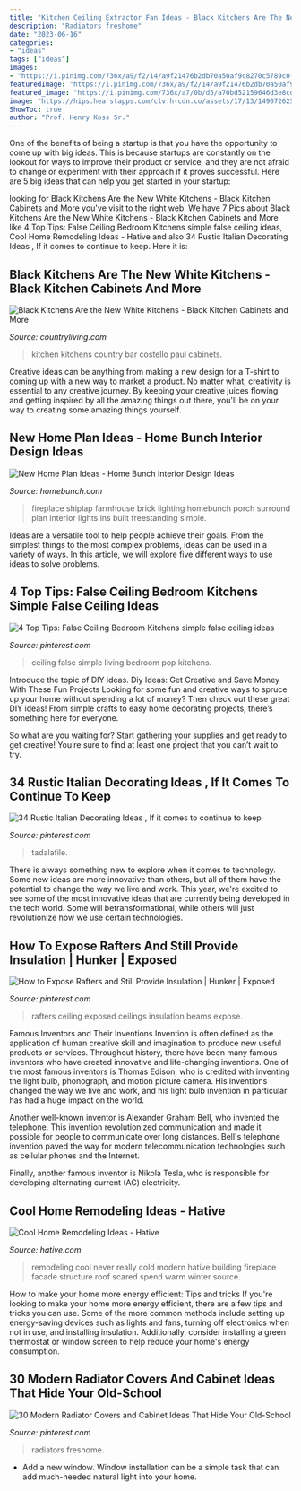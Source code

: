```yaml
---
title: "Kitchen Ceiling Extractor Fan Ideas - Black Kitchens Are The New White Kitchens"
description: "Radiators freshome"
date: "2023-06-16"
categories:
- "ideas"
tags: ["ideas"]
images:
- "https://i.pinimg.com/736x/a9/f2/14/a9f21476b2db70a50af9c8270c5789c0--exposed-rafters-furniture-projects.jpg"
featuredImage: "https://i.pinimg.com/736x/a9/f2/14/a9f21476b2db70a50af9c8270c5789c0--exposed-rafters-furniture-projects.jpg"
featured_image: "https://i.pinimg.com/736x/a7/0b/d5/a70bd52159646d3e8cd4aa5edbcef4ef--italian-centerpieces-italian-decorations.jpg"
image: "https://hips.hearstapps.com/clv.h-cdn.co/assets/17/13/1490726254-black-kitchen-country-living-inspiration.jpg?crop=1.0xw:1xh;center,top&amp;resize=480:*"
ShowToc: true
author: "Prof. Henry Koss Sr."
---
```



One of the benefits of being a startup is that you have the opportunity to come up with big ideas. This is because startups are constantly on the lookout for ways to improve their product or service, and they are not afraid to change or experiment with their approach if it proves successful. Here are 5 big ideas that can help you get started in your startup: 

	

		
looking for Black Kitchens Are the New White Kitchens - Black Kitchen Cabinets and More you've visit to the right web. We have 7 Pics about Black Kitchens Are the New White Kitchens - Black Kitchen Cabinets and More like 4 Top Tips: False Ceiling Bedroom Kitchens simple false ceiling ideas, Cool Home Remodeling Ideas - Hative and also 34 Rustic Italian Decorating Ideas , If it comes to continue to keep. Here it is:
		
    
## Black Kitchens Are The New White Kitchens - Black Kitchen Cabinets And More

<img loading=lazy src="https://hips.hearstapps.com/clv.h-cdn.co/assets/17/13/1490726254-black-kitchen-country-living-inspiration.jpg?crop=1.0xw:1xh;center,top&amp;resize=480:*" onerror="this.onerror=null;this.src='https://tse3.mm.bing.net/th?id=OIP.DflLmq3Rfs1YV6b0OhUoQQHaLH&amp;pid=15.1';" alt="Black Kitchens Are the New White Kitchens - Black Kitchen Cabinets and More">

_Source: countryliving.com_

>kitchen kitchens country bar costello paul cabinets. 

	

Creative ideas can be anything from making a new design for a T-shirt to coming up with a new way to market a product. No matter what, creativity is essential to any creative journey. By keeping your creative juices flowing and getting inspired by all the amazing things out there, you'll be on your way to creating some amazing things yourself.

    
## New Home Plan Ideas - Home Bunch Interior Design Ideas

<img loading=lazy src="https://www.homebunch.com/wp-content/uploads/2016/11/Farmhouse-Fireplace-with-Brick-shiplap-and-barn-lighting.jpg" onerror="this.onerror=null;this.src='https://tse1.mm.bing.net/th?id=OIP.ckylg1ZLV_4H0ct9NScNMQHaLH&amp;pid=15.1';" alt="New Home Plan Ideas - Home Bunch Interior Design Ideas">

_Source: homebunch.com_

>fireplace shiplap farmhouse brick lighting homebunch porch surround plan interior lights ins built freestanding simple. 

	

Ideas are a versatile tool to help people achieve their goals. From the simplest things to the most complex problems, ideas can be used in a variety of ways. In this article, we will explore five different ways to use ideas to solve problems.

    
## 4 Top Tips: False Ceiling Bedroom Kitchens Simple False Ceiling Ideas

<img loading=lazy src="https://i.pinimg.com/736x/6c/b3/b6/6cb3b6e0b9313ef04d699b001ef32702.jpg" onerror="this.onerror=null;this.src='https://tse1.mm.bing.net/th?id=OIP.VgB16v_j7YmPiP57Ib_oWgHaFj&amp;pid=15.1';" alt="4 Top Tips: False Ceiling Bedroom Kitchens simple false ceiling ideas">

_Source: pinterest.com_

>ceiling false simple living bedroom pop kitchens. 

	

Introduce the topic of DIY ideas.
Diy Ideas: Get Creative and Save Money With These Fun Projects
Looking for some fun and creative ways to spruce up your home without spending a lot of money? Then check out these great DIY ideas! From simple crafts to easy home decorating projects, there’s something here for everyone.

So what are you waiting for? Start gathering your supplies and get ready to get creative! You’re sure to find at least one project that you can’t wait to try.

    
## 34 Rustic Italian Decorating Ideas , If It Comes To Continue To Keep

<img loading=lazy src="https://i.pinimg.com/736x/a7/0b/d5/a70bd52159646d3e8cd4aa5edbcef4ef--italian-centerpieces-italian-decorations.jpg" onerror="this.onerror=null;this.src='https://tse2.mm.bing.net/th?id=OIP._J48WR1WSTM1JMJMi4iV0gAAAA&amp;pid=15.1';" alt="34 Rustic Italian Decorating Ideas , If it comes to continue to keep">

_Source: pinterest.com_

>tadalafile. 

	

There is always something new to explore when it comes to technology. Some new ideas are more innovative than others, but all of them have the potential to change the way we live and work. This year, we're excited to see some of the most innovative ideas that are currently being developed in the tech world. Some will betransformational, while others will just revolutionize how we use certain technologies.

    
## How To Expose Rafters And Still Provide Insulation | Hunker | Exposed

<img loading=lazy src="https://i.pinimg.com/736x/a9/f2/14/a9f21476b2db70a50af9c8270c5789c0--exposed-rafters-furniture-projects.jpg" onerror="this.onerror=null;this.src='https://tse2.mm.bing.net/th?id=OIP.TrBC4LuZ7EliOOPDYVdPmAHaLG&amp;pid=15.1';" alt="How to Expose Rafters and Still Provide Insulation | Hunker | Exposed">

_Source: pinterest.com_

>rafters ceiling exposed ceilings insulation beams expose. 

	

Famous Inventors and Their Inventions
Invention is often defined as the application of human creative skill and imagination to produce new useful products or services. Throughout history, there have been many famous inventors who have created innovative and life-changing inventions.
One of the most famous inventors is Thomas Edison, who is credited with inventing the light bulb, phonograph, and motion picture camera. His inventions changed the way we live and work, and his light bulb invention in particular has had a huge impact on the world.

Another well-known inventor is Alexander Graham Bell, who invented the telephone. This invention revolutionized communication and made it possible for people to communicate over long distances. Bell's telephone invention paved the way for modern telecommunication technologies such as cellular phones and the Internet.

Finally, another famous inventor is Nikola Tesla, who is responsible for developing alternating current (AC) electricity.

    
## Cool Home Remodeling Ideas - Hative

<img loading=lazy src="https://hative.com/wp-content/uploads/2015/04/home-remodeling-ideas/24-home-remodeling-ideas.jpg" onerror="this.onerror=null;this.src='https://tse4.mm.bing.net/th?id=OIP.Px9UhvsnfGomurj_uFspswHaLH&amp;pid=15.1';" alt="Cool Home Remodeling Ideas - Hative">

_Source: hative.com_

>remodeling cool never really cold modern hative building fireplace facade structure roof scared spend warm winter source. 

	

How to make your home more energy efficient: Tips and tricks
If you're looking to make your home more energy efficient, there are a few tips and tricks you can use. Some of the more common methods include setting up energy-saving devices such as lights and fans, turning off electronics when not in use, and installing insulation. Additionally, consider installing a green thermostat or window screen to help reduce your home's energy consumption.

    
## 30 Modern Radiator Covers And Cabinet Ideas That Hide Your Old-School

<img loading=lazy src="https://i.pinimg.com/736x/53/08/3e/53083e6e53ce23d7f68fa5f19fe7f96e.jpg" onerror="this.onerror=null;this.src='https://tse4.mm.bing.net/th?id=OIP._eJAY9T794cNvvFZRfw96AHaFj&amp;pid=15.1';" alt="30 Modern Radiator Covers and Cabinet Ideas That Hide Your Old-School">

_Source: pinterest.com_

>radiators freshome. 

	

- Add a new window. Window installation can be a simple task that can add much-needed natural light into your home.

